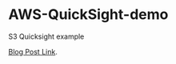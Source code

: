 # AWS-QuickSight-demo
S3 Quicksight example 

[Blog Post Link](https://dev.to/aws-builders/aws-quicksight-250n).
